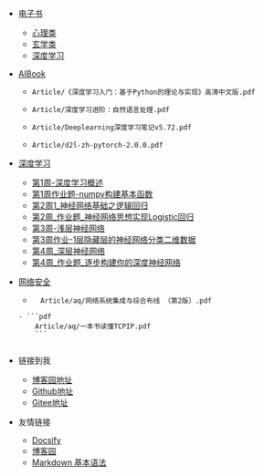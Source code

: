 <!-- _navbar.md -->
* [电子书](./book/README.md)
  - [心理类](book\心理\README.md)
  - [玄学类](book\周易\README.md)
  - [深度学习](Article\README.md)


* [AIBook](./Article/dl/README.md)
  - ```pdf
    Article/《深度学习入门：基于Python的理论与实现》高清中文版.pdf
    ```
  - ```pdf
    Article/深度学习进阶：自然语言处理.pdf
    ```
  - ```pdf
    Article/Deeplearning深度学习笔记v5.72.pdf
    ```
  - ```pdf
    Article/d2l-zh-pytorch-2.0.0.pdf
    ```

* [深度学习](./Article/dl/README.md)
  - [第1周-深度学习概述](Article/dl/第1周-深度学习概述.md)
  - [第1周作业题-numpy构建基本函数](Article/dl/第1周作业题-numpy构建基本函数.md)
  - [第2周1_神经网络基础之逻辑回归](Article/dl/第2周1_神经网络基础之逻辑回归.md)
  - [第2周_作业题_神经网络思想实现Logistic回归](Article/dl/第2周_作业题_神经网络思想实现Logistic回归.md)
  - [第3周-浅层神经网络](Article/dl/第3周-浅层神经网络.md)
  - [第3周作业-1层隐藏层的神经网络分类二维数据](Article/dl/第3周作业-1层隐藏层的神经网络分类二维数据.md)
  - [第4周_深层神经网络](Article/dl/第4周_深层神经网络.md)
  - [第4周_作业题_逐步构建你的深度神经网络](Article/dl/第4周_作业题_逐步构建你的深度神经网络.md)


* [网络安全](Article\aq\readme.md)
    - ```pdf
        Article/aq/网络系统集成与综合布线 （第2版）.pdf
    ```
    - ```pdf
        Article/aq/一本书读懂TCPIP.pdf
        ```


* 链接到我
  * [博客园地址](https://www.cnblogs.com/xxb667/)
  * [Github地址](https://github.com/xxb667)
  * [Gitee地址](https://gitee.com/xxb667)


* 友情链接
  * [Docsify](https://docsify.js.org/#/)
  * [博客园](https://www.cnblogs.com/)
  * [Markdown 基本语法](https://markdown.com.cn/basic-syntax/)
